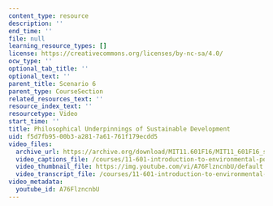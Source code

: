 ```yaml
---
content_type: resource
description: ''
end_time: ''
file: null
learning_resource_types: []
license: https://creativecommons.org/licenses/by-nc-sa/4.0/
ocw_type: ''
optional_tab_title: ''
optional_text: ''
parent_title: Scenario 6
parent_type: CourseSection
related_resources_text: ''
resource_index_text: ''
resourcetype: Video
start_time: ''
title: Philosophical Underpinnings of Sustainable Development
uid: f5d7fb95-00b3-a281-7a61-761f179ecdd5
video_files:
  archive_url: https://archive.org/download/MIT11.601F16/MIT11_601F16_s06_300k.mp4
  video_captions_file: /courses/11-601-introduction-to-environmental-policy-and-planning-fall-2016/a5086739675e570b98c20d9bdad09d9b_A76FlzncnbU.vtt
  video_thumbnail_file: https://img.youtube.com/vi/A76FlzncnbU/default.jpg
  video_transcript_file: /courses/11-601-introduction-to-environmental-policy-and-planning-fall-2016/1c704fb08ebef52c9031651b3e757395_A76FlzncnbU.pdf
video_metadata:
  youtube_id: A76FlzncnbU
---
```

